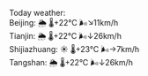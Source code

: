 Today weather:  
Beijing: 🌦 🌡️+22°C 🌬️↘11km/h  
Tianjin: 🌦 🌡️+22°C 🌬️↓26km/h  
Shijiazhuang: ☀️ 🌡️+23°C 🌬️→7km/h  
Tangshan: 🌦 🌡️+22°C 🌬️↓26km/h  
